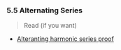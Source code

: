 ### 5.5 Alternating Series

> Read (if you want)


- [Alteranting harmonic series proof](https://www.maa.org/sites/default/files/Hudleson-MMz-201007804.pdf)
